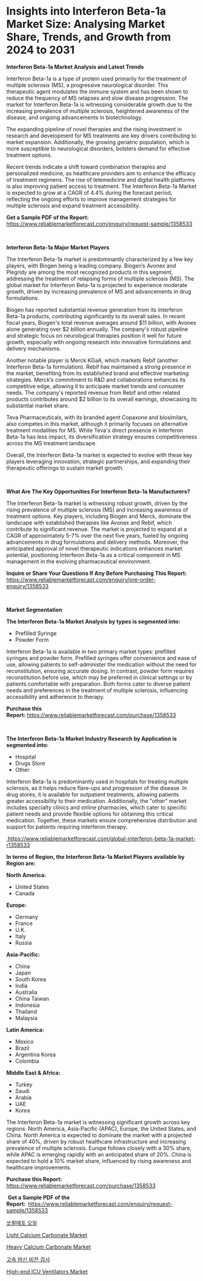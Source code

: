 <p><h1>Insights into Interferon Beta-1a Market Size: Analysing Market Share, Trends, and Growth from 2024 to 2031</h1></p><p><strong>Interferon Beta-1a Market Analysis and Latest Trends</strong></p>
<p><p>Interferon Beta-1a is a type of protein used primarily for the treatment of multiple sclerosis (MS), a progressive neurological disorder. This therapeutic agent modulates the immune system and has been shown to reduce the frequency of MS relapses and slow disease progression. The market for Interferon Beta-1a is witnessing considerable growth due to the increasing prevalence of multiple sclerosis, heightened awareness of the disease, and ongoing advancements in biotechnology.</p><p>The expanding pipeline of novel therapies and the rising investment in research and development for MS treatments are key drivers contributing to market expansion. Additionally, the growing geriatric population, which is more susceptible to neurological disorders, bolsters demand for effective treatment options. </p><p>Recent trends indicate a shift toward combination therapies and personalized medicine, as healthcare providers aim to enhance the efficacy of treatment regimens. The rise of telemedicine and digital health platforms is also improving patient access to treatment. The Interferon Beta-1a Market is expected to grow at a CAGR of 4.4% during the forecast period, reflecting the ongoing efforts to improve management strategies for multiple sclerosis and expand treatment accessibility.</p></p>
<p><strong>Get a Sample PDF of the Report:&nbsp;</strong> <a href="https://www.reliablemarketforecast.com/enquiry/request-sample/1358533">https://www.reliablemarketforecast.com/enquiry/request-sample/1358533</a></p>
<p>&nbsp;</p>
<p><strong>Interferon Beta-1a Major Market Players</strong></p>
<p><p>The Interferon Beta-1a market is predominantly characterized by a few key players, with Biogen being a leading company. Biogen’s Avonex and Plegridy are among the most recognized products in this segment, addressing the treatment of relapsing forms of multiple sclerosis (MS). The global market for Interferon Beta-1a is projected to experience moderate growth, driven by increasing prevalence of MS and advancements in drug formulations.</p><p>Biogen has reported substantial revenue generation from its Interferon Beta-1a products, contributing significantly to its overall sales. In recent fiscal years, Biogen's total revenue averages around $11 billion, with Avonex alone generating over $2 billion annually. The company's robust pipeline and strategic focus on neurological therapies position it well for future growth, especially with ongoing research into innovative formulations and delivery mechanisms.</p><p>Another notable player is Merck KGaA, which markets Rebif (another Interferon Beta-1a formulation). Rebif has maintained a strong presence in the market, benefiting from its established brand and effective marketing strategies. Merck’s commitment to R&D and collaborations enhances its competitive edge, allowing it to anticipate market trends and consumer needs. The company's reported revenue from Rebif and other related products contributes around $2 billion to its overall earnings, showcasing its substantial market share.</p><p>Teva Pharmaceuticals, with its branded agent Copaxone and biosimilars, also competes in this market, although it primarily focuses on alternative treatment modalities for MS. While Teva's direct presence in Interferon Beta-1a has less impact, its diversification strategy ensures competitiveness across the MS treatment landscape.</p><p>Overall, the Interferon Beta-1a market is expected to evolve with these key players leveraging innovation, strategic partnerships, and expanding their therapeutic offerings to sustain market growth.</p></p>
<p>&nbsp;</p>
<p><strong>What Are The Key Opportunities For Interferon Beta-1a Manufacturers?</strong></p>
<p><p>The Interferon Beta-1a market is witnessing robust growth, driven by the rising prevalence of multiple sclerosis (MS) and increasing awareness of treatment options. Key players, including Biogen and Merck, dominate the landscape with established therapies like Avonex and Rebif, which contribute to significant revenue. The market is projected to expand at a CAGR of approximately 5-7% over the next five years, fueled by ongoing advancements in drug formulations and delivery methods. Moreover, the anticipated approval of novel therapeutic indications enhances market potential, positioning Interferon Beta-1a as a critical component in MS management in the evolving pharmaceutical environment.</p></p>
<p><strong>Inquire or Share Your Questions If Any Before Purchasing This Report:</strong> <a href="https://www.reliablemarketforecast.com/enquiry/pre-order-enquiry/1358533">https://www.reliablemarketforecast.com/enquiry/pre-order-enquiry/1358533</a></p>
<p>&nbsp;</p>
<p><strong>Market Segmentation</strong></p>
<p><strong>The Interferon Beta-1a Market Analysis by types is segmented into:</strong></p>
<p><ul><li>Prefilled Syringe</li><li>Powder Form</li></ul></p>
<p><p>Interferon Beta-1a is available in two primary market types: prefilled syringes and powder form. Prefilled syringes offer convenience and ease of use, allowing patients to self-administer the medication without the need for reconstitution, ensuring accurate dosing. In contrast, powder form requires reconstitution before use, which may be preferred in clinical settings or by patients comfortable with preparation. Both forms cater to diverse patient needs and preferences in the treatment of multiple sclerosis, influencing accessibility and adherence to therapy.</p></p>
<p><strong>Purchase this Report:&nbsp;</strong><a href="https://www.reliablemarketforecast.com/purchase/1358533">https://www.reliablemarketforecast.com/purchase/1358533</a></p>
<p>&nbsp;</p>
<p><strong>The Interferon Beta-1a Market Industry Research by Application is segmented into:</strong></p>
<p><ul><li>Hospital</li><li>Drugs Store</li><li>Other</li></ul></p>
<p><p>Interferon Beta-1a is predominantly used in hospitals for treating multiple sclerosis, as it helps reduce flare-ups and progression of the disease. In drug stores, it is available for outpatient treatments, allowing patients greater accessibility to their medication. Additionally, the "other" market includes specialty clinics and online pharmacies, which cater to specific patient needs and provide flexible options for obtaining this critical medication. Together, these markets ensure comprehensive distribution and support for patients requiring interferon therapy.</p></p>
<p><a href="https://www.reliablemarketforecast.com/global-interferon-beta-1a-market-r1358533">&nbsp;https://www.reliablemarketforecast.com/global-interferon-beta-1a-market-r1358533</a></p>
<p><strong>In terms of Region, the Interferon Beta-1a Market Players available by Region are:</strong></p>
<p>
    <p> <strong> North America: </strong>
        <ul>
            <li>United States</li>
            <li>Canada</li>
        </ul>
        </p> 
    <p> <strong> Europe: </strong>
        <ul>
            <li>Germany</li>
            <li>France</li>
            <li>U.K.</li>
            <li>Italy</li>
            <li>Russia</li>
        </ul>
        </p> 
    <p> <strong> Asia-Pacific: </strong>
        <ul>
            <li>China</li>
            <li>Japan</li>
            <li>South Korea</li>
            <li>India</li>
            <li>Australia</li>
            <li>China Taiwan</li>
            <li>Indonesia</li>
            <li>Thailand</li>
            <li>Malaysia</li>
        </ul>
        </p> 
    <p> <strong> Latin America: </strong>
        <ul>
            <li>Mexico</li>
            <li>Brazil</li>
            <li>Argentina Korea</li>
            <li>Colombia</li>
        </ul>
        </p> 
    <p> <strong> Middle East & Africa: </strong>
        <ul>
            <li>Turkey</li>
            <li>Saudi</li>
            <li>Arabia</li>
            <li>UAE</li>
            <li>Korea</li>
        </ul>
    </p>
    </p>
<p><p>The Interferon Beta-1a market is witnessing significant growth across key regions: North America, Asia-Pacific (APAC), Europe, the United States, and China. North America is expected to dominate the market with a projected share of 40%, driven by robust healthcare infrastructure and increasing prevalence of multiple sclerosis. Europe follows closely with a 30% share, while APAC is emerging rapidly with an anticipated share of 20%. China is expected to hold a 10% market share, influenced by rising awareness and healthcare improvements.</p></p>
<p><strong>Purchase this Report: </strong><a href="https://www.reliablemarketforecast.com/purchase/1358533">https://www.reliablemarketforecast.com/purchase/1358533</a></p>
<p>&nbsp;<strong>Get a Sample PDF of the Report:&nbsp;&nbsp;</strong><a href="https://www.reliablemarketforecast.com/enquiry/request-sample/1358533">https://www.reliablemarketforecast.com/enquiry/request-sample/1358533</a></p>
<p><strong></strong></p>
<p><p><a href="https://medium.com/@aishahocikgt/saw-palmetto-oil-market-%EC%9D%98-%EA%B8%80%EB%A1%9C%EB%B2%8C-%EC%8B%9C%EC%9E%A5-%EA%B0%9C%EC%9A%94%EB%8A%94-%EC%A0%84-%EC%84%B8%EA%B3%84-%EB%B0%8F-%EC%A3%BC%EC%9A%94-%EC%8B%9C%EC%9E%A5%EC%9D%98-%EC%82%B0%EC%97%85%EC%97%90-%EC%98%81%ED%96%A5%EC%9D%84-%EB%AF%B8%EC%B9%98%EB%8A%94-%EC%A3%BC%EC%9A%94-%ED%8A%B8%EB%A0%8C%EB%93%9C%EC%97%90-%EB%8C%80%ED%95%9C-%EB%8F%85%ED%8A%B9%ED%95%9C-%EA%B4%80%EC%A0%90%EC%9D%84-%EC%A0%9C%EA%B3%B5%ED%95%A9%EB%8B%88%EB%8B%A4-c05abeab5393">쏘팔메토 오일</a></p><p><a href="https://issuu.com/reportprime-2/docs/light-calcium-carbonate-market-size_21141e7816e8c6">Light Calcium Carbonate Market</a></p><p><a href="https://issuu.com/reportprime-2/docs/heavy-calcium-carbonate-market-size_d82c80e39680dd">Heavy Calcium Carbonate Market</a></p><p><a href="https://medium.com/@aishahocikgt/%EC%84%B8%EA%B3%84-high-speed-machine-vision-inspection-market-%EC%9D%80-2024%EC%97%90%EC%84%9C-2031%EB%A1%9C-%EC%97%B0%ED%8F%89%EA%B7%A0-%EC%A6%9D%EA%B0%80%EC%9C%A8%EC%9D%84-%EB%B3%B4%EC%9D%BC-%EA%B2%83%EC%9C%BC%EB%A1%9C-%EC%98%88%EC%83%81%EB%90%A9%EB%8B%88%EB%8B%A4-9343583a4688">고속 머신 비전 검사</a></p><p><a href="https://github.com/mabutironaldo/Market-Research-Report-List-6/blob/main/high-end-icu-ventilators-market.md">High-end ICU Ventilators Market</a></p></p>